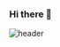 ### Hi there 👋
![header](https://capsule-render.vercel.app/api?type=waving&color=timeGradient&text=Jung%20Daegun)


